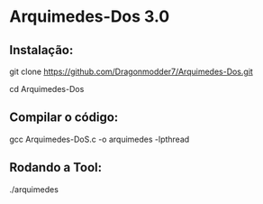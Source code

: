 # Arquimedes-Dos 3.0

## Instalação:
git clone https://github.com/Dragonmodder7/Arquimedes-Dos.git

cd Arquimedes-Dos

## Compilar o código:
gcc Arquimedes-DoS.c -o arquimedes -lpthread

## Rodando a Tool:
./arquimedes
